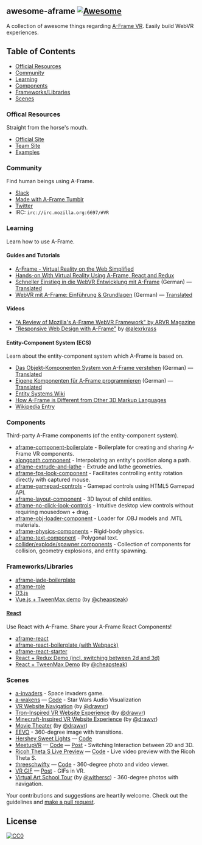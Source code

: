 ## awesome-aframe [![Awesome](https://cdn.rawgit.com/sindresorhus/awesome/d7305f38d29fed78fa85652e3a63e154dd8e8829/media/badge.svg)](https://github.com/sindresorhus/awesome)

A collection of awesome things regarding [A-Frame VR](https://github.com/aframevr/aframe). Easily build WebVR experiences.

## Table of Contents

- [Official Resources](#official-resources)
- [Community](#community)
- [Learning](#learning)
- [Components](#components)
- [Frameworks/Libraries](#frameworks-libraries)
- [Scenes](#scenes)

### Offical Resources

Straight from the horse's mouth.

- [Official Site](https://aframe.io)
- [Team Site](http://mozvr.com)
- [Examples](https://aframe.io/examples/)

### Community

Find human beings using A-Frame.

- [Slack](http://aframevr-slack.herokuapp.com/)
- [Made with A-Frame Tumblr](http://aframevr.tumblr.com/)
- [Twitter](https://twitter.com/aframevr)
- IRC: `irc://irc.mozilla.org:6697/#VR`

### Learning

Learn how to use A-Frame.

#### Guides and Tutorials

- [A-Frame - Virtual Reality on the Web Simplified](http://ngokevin.com/blog/aframe)
- [Hands-on With Virtual Reality Using A-Frame, React and Redux](https://medium.com/immersion-for-the-win/hands-on-with-virtual-reality-using-a-frame-react-and-redux-bc66240834f7#.nce7sfdzl)
- [Schneller Einstieg in die WebVR Entwicklung mit A-Frame](http://thevrjump.com/de/aframe-einstieg) (German) &mdash; [Translated](https://translate.google.com/translate?hl=en&sl=auto&tl=en&u=http%3A%2F%2Fthevrjump.com%2Fde%2Faframe-einstieg)
- [WebVR mit A-Frame: Einführung & Grundlagen](http://thevrjump.com/de/aframe-grundlagen) (German) &mdash; [Translated](https://translate.google.com/translate?hl=en&sl=auto&tl=en&u=http%3A%2F%2Fthevrjump.com%2Fde%2Faframe-grundlagen)

#### Videos

- ["A Review of Mozilla's A-Frame WebVR Framework" by ARVR Magazine](https://www.youtube.com/watch?v=4IqBLoJd0ww)
- ["Responsive Web Design with A-Frame"](https://www.youtube.com/watch?v=HogJdsepZRo) by [@alexrkrass]

#### Entity-Component System (ECS)

Learn about the entity-component system which A-Frame is based on.

- [Das Objekt-Komponenten System von A-Frame verstehen](http://thevrjump.com/de/aframe-system) (German) &mdash; [Translated](https://translate.google.com/translate?sl=auto&tl=en&js=y&prev=_t&hl=en&ie=UTF-8&u=http%3A%2F%2Fthevrjump.com%2Fde%2Faframe-system&edit-text=)
- [Eigene Komponenten für A-Frame programmieren](http://thevrjump.com/de/aframe-komponenten) (German) &mdash; [Translated](https://translate.google.com/translate?sl=auto&tl=en&js=y&prev=_t&hl=en&ie=UTF-8&u=http%3A%2F%2Fthevrjump.com%2Fde%2Faframe-komponenten&edit-text=)
- [Entity Systems Wiki](http://entity-systems.wikidot.com/)
- [How A-Frame is Different from Other 3D Markup Languages](http://ngokevin.com/blog/aframe-vs-3dml/)
- [Wikipedia Entry](https://en.wikipedia.org/wiki/Entity_component_system)

### Components

Third-party A-Frame components (of the entity-component system).

- [aframe-component-boilerplate](https://github.com/ngokevin/aframe-component-boilerplate) - Boilerplate for creating and sharing A-Frame VR components.
- [alongpath component](https://jsbin.com/dasefeh/edit?html,output) - Interpolating an entity's position along a path.
- [aframe-extrude-and-lathe](https://github.com/JosePedroDias/aframe-extrude-and-lathe) - Extrude and lathe geometries.
- [aframe-fps-look-component](https://github.com/cemkod/aframe-fps-look-component) - Facilitates controlling entity rotation directly with captured mouse.
- [aframe-gamepad-controls](https://github.com/donmccurdy/aframe-gamepad-controls) - Gamepad controls using HTML5 Gamepad API.
- [aframe-layout-component](https://github.com/ngokevin/aframe-layout-component) - 3D layout of child entities.
- [aframe-no-click-look-controls](https://github.com/alexrkass/aframe-no-click-look-controls) - Intuitive desktop view controls without requiring mousedown + drag.
- [aframe-obj-loader-component](https://github.com/donmccurdy/aframe-obj-loader-component) - Loader for .OBJ models and .MTL materials.
- [aframe-physics-components](https://github.com/ngokevin/aframe-physics-components) - Rigid-body physics.
- [aframe-text-component](https://github.com/ngokevin/aframe-text-component) - Polygonal text.
- [collider/explode/spawner components](https://github.com/dmarcos/a-invaders/tree/master/js/components) - Collection of components for collision, geometry explosions, and entity spawning.

### Frameworks/Libraries

- [aframe-jade-boilerplate](https://github.com/KevinGrandon/aframe-jade-boilerplate)
- [aframe-role](https://github.com/Popmotion/aframe-role)
- [D3.js](http://blockbuilder.org/enjalot/1fd196cd99f8d58a56d3)
- [Vue.js + TweenMax demo](http://codepen.io/cheapsteak/pen/dGXZjx?editors=101) (by [@cheapsteak])

#### [React](https://github.com/facebook/react)

Use React with A-Frame. Share your A-Frame React Components!

- [aframe-react](https://github.com/ngokevin/aframe-react)
- [aframe-react-boilerplate (with Webpack)](https://github.com/ngokevin/aframe-react-boilerplate)
- [aframe-react-starter](https://github.com/fouad/aframe-react-starter)
- [React + Redux Demo (incl. switching between 2d and 3d)](https://github.com/RSpace/aframe-meetup-example)
- [React + TweenMax Demo](http://codepen.io/cheapsteak/pen/pgbdGa?editors=001) (by [@cheapsteak])

### Scenes

- [a-invaders](https://github.com/dmarcos/a-invaders) - Space invaders game.
- [a-wakens](https://ngokevin.github.com/a-wakens) &mdash; [Code](https://github.com/ngokevin/a-wakens) - Star Wars Audio Visualization
- [VR Website Navigation](http://drawvr.com/) (by [@drawvr])
- [Tron-Inspired VR Website Experience](http://drawvr.com/tron/) (by [@drawvr])
- [Minecraft-Inspired VR Website Experience](http://drawvr.com/minecraft/) (by [@drawvr])
- [Movie Theater](http://drawvr.com/theater/) (by [@drawvr])
- [EEVO](http://mhansen-dev.eevo.nyc/) - 360-degree image with transitions.
- [Hershey Sweet Lights](https://htmlpreview.github.io/?https://github.com/davexoxide/sweet-lights/blob/master/index.html) &mdash; [Code](https://github.com/davexoxide/sweet-lights/)
- [MeetupVR](http://immersionftw.com/meetup-vr) &mdash; [Code](https://github.com/RSpace/aframe-meetup-example) &mdash; [Post](https://medium.com/immersion-for-the-win/hands-on-with-virtual-reality-using-a-frame-react-and-redux-bc66240834f7) - Switching Interaction between 2D and 3D.
- [Ricoh Theta S Live Preview](https://gtk2k.github.io/aframe_theta_s_live_preview/livepreview.html) &mdash; [Code](https://github.com/gtk2k/gtk2k.github.io/tree/master/aframe_theta_s_live_preview) - Live video preview with the Ricoh Theta S.
- [threeschwifty](https://ngokevin.github.com/threeschwifty) &mdash; [Code](https://github.com/ngokevin/threeschwifty) - 360-degree photo and video viewer.
- [VR GIF](http://x627.com/vr-gif/) &mdash; [Post](http://x627.com/a-frame-is-awesome/) - GIFs in VR.
- [Virtual Art School Tour](http://stampswebdesign.com/withersc/hud/index.html) (by [@withersc]) - 360-degree photos with navigation.

Your contributions and suggestions are heartily welcome. Check out the guidelines and [make a pull request](https://github.com/aframevr/awesome-aframe/edit/master/README.md).

## License

[![CC0](https://i.creativecommons.org/p/zero/1.0/88x31.png)](https://creativecommons.org/publicdomain/zero/1.0/)


[@alexrkrass]: https://github.com/alexrkass
[@cheapsteak]: https://github.com/cheapsteak/
[@drawvr]: https://www.reddit.com/user/drawvr
[@withersc]: https://www.behance.net/chriswithers
